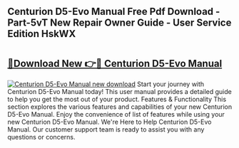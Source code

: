 ## Centurion D5-Evo Manual Free Pdf Download - Part-5vT New Repair Owner Guide - User Service Edition HskWX

# <h2><a href="http://bc98747.oget.top/?id=Centurion+D5-Evo+Manual">🔗Download New 👉🔴 Centurion D5-Evo Manual</a></h2>

[![Centurion D5-Evo Manual new download](https://i.imgur.com/5g1atiW.png)](http://bc98747.oget.top/?id=Centurion+D5-Evo+Manual)
Start your journey with Centurion D5-Evo Manual today! This user manual provides a detailed guide to help you get the most out of your product. Features & Functionality This section explores the various features and capabilities of your new Centurion D5-Evo Manual. Enjoy the convenience of list of features while using your new Centurion D5-Evo Manual. We're Here to Help Centurion D5-Evo Manual. Our customer support team is ready to assist you with any questions or concerns.
